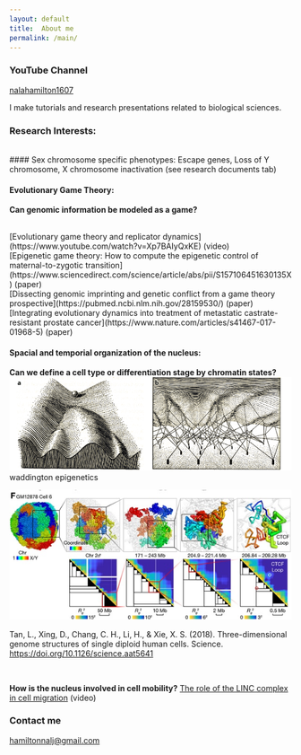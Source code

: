 ```yaml
---
layout: default
title:  About me
permalink: /main/
---
```


### YouTube Channel
[nalahamilton1607](https://www.youtube.com/channel/UCDNVgS1O-37Fzl20FiNgb2g)


I make tutorials and research presentations related to biological sciences.

### Research Interests:
<br>
#### Sex chromosome specific phenotypes: 
Escape genes, Loss of Y chromosome, X chromosome inactivation
(see research documents tab)

#### Evolutionary Game Theory: 
**Can genomic information be modeled as a game?**

<br>
[Evolutionary game theory and replicator dynamics](https://www.youtube.com/watch?v=Xp7BAIyQxKE)
(video)
<br>
[Epigenetic game theory: How to compute the epigenetic control of maternal-to-zygotic transition](https://www.sciencedirect.com/science/article/abs/pii/S157106451630135X)
(paper)
<br>
[Dissecting genomic imprinting and genetic conflict from a game theory prospective](https://pubmed.ncbi.nlm.nih.gov/28159530/)
(paper)
<br>
[Integrating evolutionary dynamics into treatment of metastatic castrate-resistant prostate cancer](https://www.nature.com/articles/s41467-017-01968-5)
(paper)



#### Spacial and temporial organization of the nucleus: 
**Can we define a cell type or differentiation stage by chromatin states?**
<br>
<img src="/images/Waddington_epigenetics.png" alt="drawing" width="700"/>
waddington epigenetics

![Fig f in Tan et al. 2028](/images/Sunney.jpg)


Tan, L., Xing, D., Chang, C. H., Li, H., & Xie, X. S. (2018). Three-dimensional genome structures of single diploid human cells. Science. https://doi.org/10.1126/science.aat5641

<br>

**How is the nucleus involved in cell mobility?**
[The role of the LINC complex in cell migration](https://www.youtube.com/watch?v=cS5sKqZt71o&t=6s)
(video)

### Contact me
[hamiltonnalj@gmail.com](mailto:hamiltonnalj@gmail.com)

<br>
<br>
<br>




